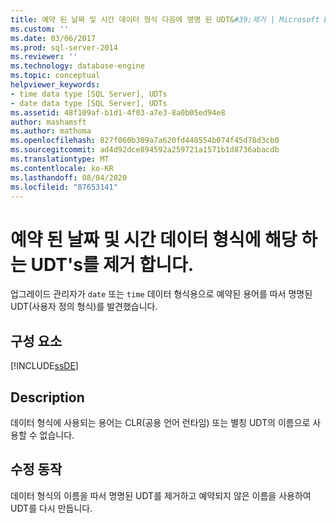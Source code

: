 ```yaml
---
title: 예약 된 날짜 및 시간 데이터 형식 다음에 명명 된 UDT&#39;제거 | Microsoft Docs
ms.custom: ''
ms.date: 03/06/2017
ms.prod: sql-server-2014
ms.reviewer: ''
ms.technology: database-engine
ms.topic: conceptual
helpviewer_keywords:
- time data type [SQL Server], UDTs
- date data type [SQL Server], UDTs
ms.assetid: 48f109af-b1d1-4f03-a7e3-8a0b05ed94e8
author: mashamsft
ms.author: mathoma
ms.openlocfilehash: 827f060b309a7a620fd448554b074f45d78d3cb0
ms.sourcegitcommit: ad4d92dce894592a259721a1571b1d8736abacdb
ms.translationtype: MT
ms.contentlocale: ko-KR
ms.lasthandoff: 08/04/2020
ms.locfileid: "87653141"
---
```

# <a name="remove-udt39s-named-after-the-reserved-date-and-time-data-types"></a>예약 된 날짜 및 시간 데이터 형식에 해당 하는 UDT&#39;s를 제거 합니다.
  업그레이드 관리자가 `date` 또는 `time` 데이터 형식용으로 예약된 용어를 따서 명명된 UDT(사용자 정의 형식)를 발견했습니다.  
  
## <a name="component"></a>구성 요소  
 [!INCLUDE[ssDE](../../includes/ssde-md.md)]  
  
## <a name="description"></a>Description  
 데이터 형식에 사용되는 용어는 CLR(공용 언어 런타임) 또는 별칭 UDT의 이름으로 사용할 수 없습니다.  
  
## <a name="corrective-action"></a>수정 동작  
 데이터 형식의 이름을 따서 명명된 UDT를 제거하고 예약되지 않은 이름을 사용하여 UDT를 다시 만듭니다.  
  
  

